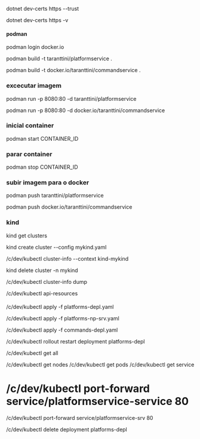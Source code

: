 ﻿dotnet dev-certs https --trust

dotnet dev-certs https -v



#### podman

podman login docker.io

podman build -t taranttini/platformservice .

podman build -t docker.io/taranttini/commandservice .

### excecutar imagem
podman run -p 8080:80 -d taranttini/platformservice

podman run -p 8080:80 -d docker.io/taranttini/commandservice

### inicial container
podman start CONTAINER_ID

### parar container
podman stop CONTAINER_ID

### subir imagem para o docker
podman push taranttini/platformservice

podman push docker.io/taranttini/commandservice



### kind

kind get clusters

kind create cluster --config mykind.yaml

/c/dev/kubectl cluster-info --context kind-mykind

kind delete cluster -n mykind



/c/dev/kubectl cluster-info dump

/c/dev/kubectl api-resources

####

/c/dev/kubectl apply -f platforms-depl.yaml

/c/dev/kubectl apply -f platforms-np-srv.yaml

/c/dev/kubectl apply -f commands-depl.yaml

/c/dev/kubectl rollout restart deployment platforms-depl

/c/dev/kubectl get all

/c/dev/kubectl get nodes
/c/dev/kubectl get pods
/c/dev/kubectl get service

# /c/dev/kubectl port-forward service/platformservice-service 80
/c/dev/kubectl port-forward service/platformservice-srv 80

/c/dev/kubectl delete deployment platforms-depl